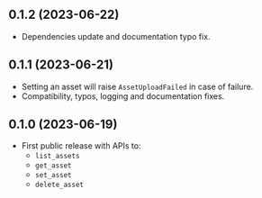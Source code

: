 0.1.2 (2023-06-22)
-----------------------------

- Dependencies update and documentation typo fix.

0.1.1 (2023-06-21)
-----------------------------

- Setting an asset will raise `AssetUploadFailed` in case of failure. 
- Compatibility, typos, logging and documentation fixes.

0.1.0 (2023-06-19)
-----------------------------

- First public release with APIs to:
    - `list_assets`
    - `get_asset`
    - `set_asset`
    - `delete_asset`
